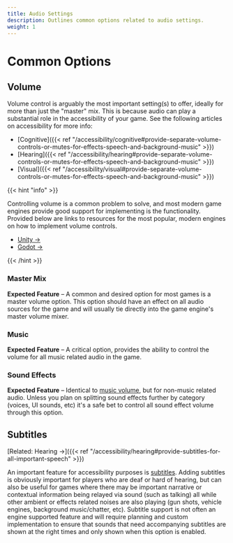 ```yaml
---
title: Audio Settings
description: Outlines common options related to audio settings.
weight: 1
---
```


# Common Options

## Volume

Volume control is arguably the most important setting(s) to offer, ideally for more than just the "master" mix. This is because audio can play a substantial role in the accessibility of your game. See the following articles on accessibility for more info:

- [Cognitive]({{< ref "/accessibility/cognitive#provide-separate-volume-controls-or-mutes-for-effects-speech-and-background-music" >}})
- [Hearing]({{< ref "/accessibility/hearing#provide-separate-volume-controls-or-mutes-for-effects-speech-and-background-music" >}})
- [Visual]({{< ref "/accessibility/visual#provide-separate-volume-controls-or-mutes-for-effects-speech-and-background-music" >}})

{{< hint "info" >}}

Controlling volume is a common problem to solve, and most modern game engines provide good support for implementing is the functionality. Provided below are links to resources for the most popular, modern engines on how to implement volume controls.

- [Unity &rarr;](https://gamedevbeginner.com/the-right-way-to-make-a-volume-slider-in-unity-using-logarithmic-conversion/)
- [Godot &rarr;](https://www.gdquest.com/tutorial/godot/audio/volume-slider/)

{{< /hint >}}

### Master Mix

**Expected Feature** &ndash; A common and desired option for most games is a master volume option. This option should have an effect on all audio sources for the game and will usually tie directly into the game engine's master volume mixer.

### Music

**Expected Feature** &ndash; A critical option, provides the ability to control the volume for all music related audio in the game. 

### Sound Effects

**Expected Feature** &ndash; Identical to [music volume](#music), but for non-music related audio. Unless you plan on splitting sound effects further by category (voices, UI sounds, etc) it's a safe bet to control all sound effect volume through this option. 

## Subtitles

[Related: Hearing &rarr;]({{< ref "/accessibility/hearing#provide-subtitles-for-all-important-speech" >}})

An important feature for accessibility purposes is [subtitles](https://en.wikipedia.org/wiki/Subtitles). Adding subtitles is obviously important for players who are deaf or hard of hearing, but can also be useful for games where there may be important narrative or contextual information being relayed via sound (such as talking) all while other ambient or effects related noises are also playing (gun shots, vehicle engines, background music/chatter, etc). Subtitle support is not often an engine supported feature and will require planning and custom implementation to ensure that sounds that need accompanying subtitles are shown at the right times and only shown when this option is enabled.